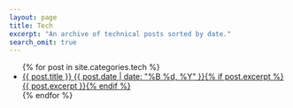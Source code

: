 ```yaml
---
layout: page
title: Tech
excerpt: "An archive of technical posts sorted by date."
search_omit: true
---
```


<ul class="post-list">
{% for post in site.categories.tech %}
  <li><article><a href="{{ site.url }}{{ post.url }}">{{ post.title }} <span class="entry-date"><time datetime="{{ post.date | date_to_xmlschema }}">{{ post.date | date: "%B %d, %Y" }}</time></span>{% if post.excerpt %} <span class="excerpt">{{ post.excerpt }}</span>{% endif %}</a></article></li>
{% endfor %}
</ul>

